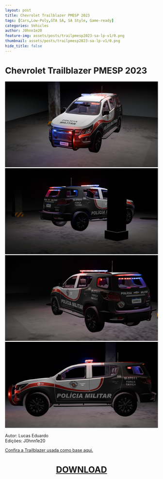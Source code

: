 ```yaml
---
layout: post
title: Chevrolet Trailblazer PMESP 2023
tags: [Cars,Low-Poly,GTA SA, SA Style, Game-ready]
categories: Vehicles
author: J0hnn1e20
feature-img: assets/posts/trailpmesp2023-sa-lp-v1/0.png
thumbnail: assets/posts/trailpmesp2023-sa-lp-v1/0.png
hide_title: false
---
```


# Chevrolet Trailblazer PMESP 2023

![ChevyTrailPMESP2023](/assets/posts/trailpmesp2023-sa-lp-v1/0.png)
![ChevyTrailPMESP2023](/assets/posts/trailpmesp2023-sa-lp-v1/1.png)
![ChevyTrailPMESP2023](/assets/posts/trailpmesp2023-sa-lp-v1/2.png)
![ChevyTrailPMESP2023](/assets/posts/trailpmesp2023-sa-lp-v1/3.png)
<!--![ChevyTrailPMESP2023](/assets/posts/trailpmesp2023-sa-lp-v1/4.png)
![ChevyTrailPMESP2023](/assets/posts/trailpmesp2023-sa-lp-v1/5.png)
![ChevyTrailPMESP2023](/assets/posts/trailpmesp2023-sa-lp-v1/6.png)-->

Autor: Lucas Eduardo<br>
Edições: J0hnn1e20

[Confira a Trailblazer usada como base aqui.](https://www.vulpercommunity.com.br/2024/11/gta-sa-trailblazer-2021-civil.html)
<!--Consulte nosso [EULA](https://j0hnn1e20.github.io/EULA.html) para obter informações legais detalhadas.-->

<h1 style="text-align: center; color: white;">
    <a href="/assets/posts/trailpmesp2023-sa-lp-v1/TrailblazerPMESP-2023-SA-v1.zip" download>DOWNLOAD</a>
<h1>